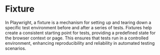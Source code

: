 # Fixture

<Text>
In Playwright, a fixture is a mechanism for setting up and tearing down a specific test environment before and after a series of tests. Fixtures help create a consistent starting point for tests, providing a predefined state for the browser context or page. This ensures that tests run in a controlled environment, enhancing reproducibility and reliability in automated testing scenarios.
</Text>
